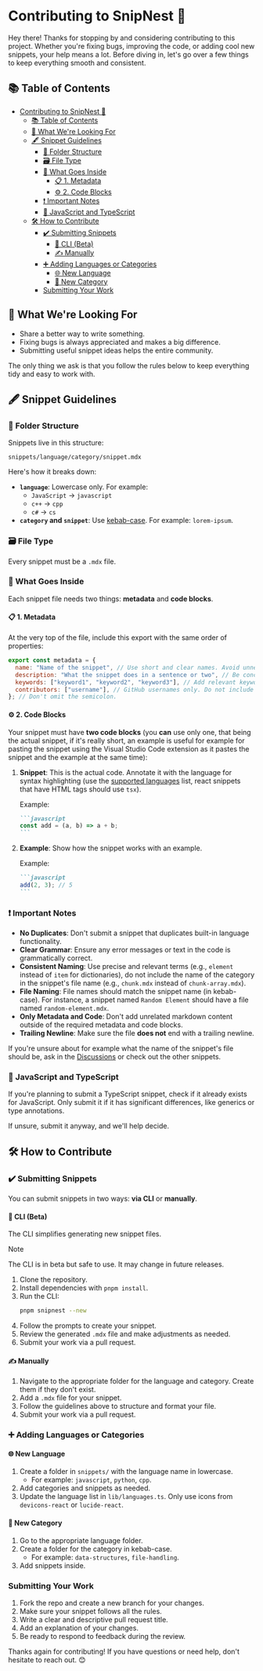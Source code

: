 # Contributing to SnipNest 🤝

Hey there! Thanks for stopping by and considering contributing to this project. Whether you're fixing bugs, improving the code, or adding cool new snippets, your help means a lot. Before diving in, let's go over a few things to keep everything smooth and consistent.

## 📚 Table of Contents

- [Contributing to SnipNest 🤝](#contributing-to-snipnest-)
  - [📚 Table of Contents](#-table-of-contents)
  - [👀 What We're Looking For](#-what-were-looking-for)
  - [🖋️ Snippet Guidelines](#️-snippet-guidelines)
    - [📂 Folder Structure](#-folder-structure)
    - [🗃️ File Type](#️-file-type)
    - [🔄 What Goes Inside](#-what-goes-inside)
      - [📋 1. Metadata](#-1-metadata)
      - [⚙️ 2. Code Blocks](#️-2-code-blocks)
    - [❗ Important Notes](#-important-notes)
    - [📘 JavaScript and TypeScript](#-javascript-and-typescript)
  - [🛠️ How to Contribute](#️-how-to-contribute)
    - [✔️ Submitting Snippets](#️-submitting-snippets)
      - [🔧 CLI (Beta)](#-cli-beta)
      - [✍️ Manually](#️-manually)
    - [➕ Adding Languages or Categories](#-adding-languages-or-categories)
      - [🌐 New Language](#-new-language)
      - [📂 New Category](#-new-category)
    - [Submitting Your Work](#submitting-your-work)

## 👀 What We're Looking For

- Share a better way to write something.
- Fixing bugs is always appreciated and makes a big difference.
- Submitting useful snippet ideas helps the entire community.

The only thing we ask is that you follow the rules below to keep everything tidy and easy to work with.

## 🖋️ Snippet Guidelines

### 📂 Folder Structure

Snippets live in this structure:

```
snippets/language/category/snippet.mdx
```

Here's how it breaks down:

- **`language`**: Lowercase only. For example:
  - `JavaScript` -> `javascript`
  - `c++` → `cpp`
  - `c#` → `cs`
- **`category` and `snippet`**: Use [kebab-case](https://developer.mozilla.org/en-US/docs/Glossary/Kebab_case). For example: `lorem-ipsum`.

### 🗃️ File Type

Every snippet must be a `.mdx` file.

### 🔄 What Goes Inside

Each snippet file needs two things: **metadata** and **code blocks**.

#### 📋 1. Metadata

At the very top of the file, include this export with the same order of properties:

```javascript
export const metadata = {
  name: "Name of the snippet", // Use short and clear names. Avoid unnecessary words like "of a number".
  description: "What the snippet does in a sentence or two", // Be concise and accurate.
  keywords: ["keyword1", "keyword2", "keyword3"], // Add relevant keywords in kebab-case.
  contributors: ["username"], // GitHub usernames only. Do not include @ symbols.
}; // Don't omit the semicolon.
```

#### ⚙️ 2. Code Blocks

Your snippet must have **two code blocks** (you **can** use only one, that being the actual snippet, if it's really short, an example is useful for example for pasting the snippet using the Visual Studio Code extension as it pastes the snippet and the example at the same time):

1. **Snippet**: This is the actual code. Annotate it with the language for syntax highlighting (use the [supported languages](https://shiki.style/languages) list, react snippets that have HTML tags should use `tsx`).

   Example:

   ````markdown
   ```javascript
   const add = (a, b) => a + b;
   ```
   ````

2. **Example**: Show how the snippet works with an example.

   Example:

   ````markdown
   ```javascript
   add(2, 3); // 5
   ```
   ````

### ❗ Important Notes

- **No Duplicates**: Don't submit a snippet that duplicates built-in language functionality.
- **Clear Grammar**: Ensure any error messages or text in the code is grammatically correct.
- **Consistent Naming**: Use precise and relevant terms (e.g., `element` instead of `item` for dictionaries), do not include the name of the category in the snippet's file name (e.g., `chunk.mdx` instead of `chunk-array.mdx`).
- **File Naming**: File names should match the snippet name (in kebab-case). For instance, a snippet named `Random Element` should have a file named `random-element.mdx`.
- **Only Metadata and Code**: Don't add unrelated markdown content outside of the required metadata and code blocks.
- **Trailing Newline**: Make sure the file **does not** end with a trailing newline.

If you're unsure about for example what the name of the snippet's file should be, ask in the [Discussions](https://github.com/itsbrunodev/snipnest/discussions) or check out the other snippets.

### 📘 JavaScript and TypeScript

If you're planning to submit a TypeScript snippet, check if it already exists for JavaScript. Only submit it if it has significant differences, like generics or type annotations.

If unsure, submit it anyway, and we'll help decide.

## 🛠️ How to Contribute

### ✔️ Submitting Snippets

You can submit snippets in two ways: **via CLI** or **manually**.

#### 🔧 CLI (Beta)

The CLI simplifies generating new snippet files.

> [!NOTE]
> The CLI is in beta but safe to use. It may change in future releases.

1. Clone the repository.
2. Install dependencies with `pnpm install`.
3. Run the CLI:
   ```bash
   pnpm snipnest --new
   ```
4. Follow the prompts to create your snippet.
5. Review the generated `.mdx` file and make adjustments as needed.
6. Submit your work via a pull request.

#### ✍️ Manually

1. Navigate to the appropriate folder for the language and category. Create them if they don't exist.
2. Add a `.mdx` file for your snippet.
3. Follow the guidelines above to structure and format your file.
4. Submit your work via a pull request.

### ➕ Adding Languages or Categories

#### 🌐 New Language

1. Create a folder in `snippets/` with the language name in lowercase.
   - For example: `javascript`, `python`, `cpp`.
2. Add categories and snippets as needed.
3. Update the language list in `lib/languages.ts`. Only use icons from `devicons-react` or `lucide-react`.

#### 📂 New Category

1. Go to the appropriate language folder.
2. Create a folder for the category in kebab-case.
   - For example: `data-structures`, `file-handling`.
3. Add snippets inside.

### Submitting Your Work

1. Fork the repo and create a new branch for your changes.
2. Make sure your snippet follows all the rules.
3. Write a clear and descriptive pull request title.
4. Add an explanation of your changes.
5. Be ready to respond to feedback during the review.

Thanks again for contributing! If you have questions or need help, don't hesitate to reach out. 😊
